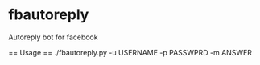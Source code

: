 fbautoreply
===========

Autoreply bot for facebook


== Usage ==
./fbautoreply.py -u USERNAME -p PASSWPRD -m ANSWER
